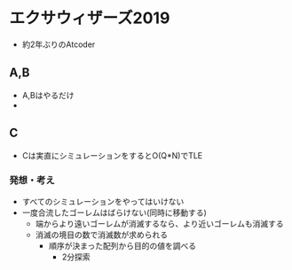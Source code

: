 # エクサウィザーズ2019

* 約2年ぶりのAtcoder
## A,B
* A,Bはやるだけ
* 
## C
* Cは実直にシミュレーションをするとO(Q*N)でTLE

### 発想・考え
* すべてのシミュレーションをやってはいけない
* 一度合流したゴーレムはばらけない(同時に移動する)
  * 端からより遠いゴーレムが消滅するなら、より近いゴーレムも消滅する
  * 消滅の境目の数で消滅数が求められる
    * 順序が決まった配列から目的の値を調べる
      * 2分探索